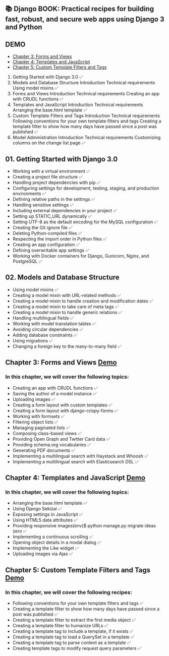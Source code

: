 ## 📚 Django BOOK: Practical recipes for building fast, robust, and secure web apps using Django 3 and Python

## DEMO

- [Chapter 3: Forms and Views](Chapter-03/) 
- [Chapter 4: Templates and JavaScript](Chapter-04/)
- [Chapter 5: Custom Template Filters and Tags](Chapter-05/)

01. Getting Started with Django 3.0 ✅
02. Models and Database Structure Introduction Technical requirements Using model mixins ✅
03. Forms and Views Introduction Technical requirements Creating an app with CRUDL functions ✅
04. Templates and JavaScript Introduction Technical requirements Arranging the base.html template ✅
05. Custom Template Filters and Tags Introduction Technical requirements Following conventions for your own template filters and tags Creating a template filter to show how many days have passed since a post was published ✅
06. Model Administration Introduction Technical requirements Customizing columns on the change list page ✅


## 01. Getting Started with Django 3.0

- Working with a virtual environment ✅
- Creating a project file structure ✅
- Handling project dependencies with pip ✅
- Configuring settings for development, testing, staging, and production environments ✅
- Defining relative paths in the settings ✅
- Handling sensitive settings ✅
- Including external dependencies in your project ✅
- Setting up STATIC_URL dynamically ✅
- Setting UTF-8 as the default encoding for the MySQL configuration ✅
- Creating the Git ignore file ✅
- Deleting Python-compiled files ✅
- Respecting the import order in Python files ✅
- Creating an app configuration ✅
- Defining overwritable app settings ✅
- Working with Docker containers for Django, Gunicorn, Nginx, and PostgreSQL ✅


## 02. Models and Database Structure

- Using model mixins ✅
- Creating a model mixin with URL-related methods ✅
- Creating a model mixin to handle creation and modification dates ✅
- Creating a model mixin to take care of meta tags ✅
- Creating a model mixin to handle generic relations ✅
- Handling multilingual fields ✅
- Working with model translation tables ✅
- Avoiding circular dependencies ✅
- Adding database constraints ✅
- Using migrations ✅
- Changing a foreign key to the many-to-many field ✅


## Chapter 3: Forms and Views [Demo](Chapter-03/)
### In this chapter, we will cover the following topics:

- Creating an app with CRUDL functions ✅
- Saving the author of a model instance ✅
- Uploading images ✅
- Creating a form layout with custom templates ✅
- Creating a form layout with django-crispy-forms ✅
- Working with formsets ✅
- Filtering object lists ✅
- Managing paginated lists ✅
- Composing class-based views ✅
- Providing Open Graph and Twitter Card data ✅
- Providing schema.org vocabularies ✅
- Generating PDF documents ✅
- Implementing a multilingual search with Haystack and Whoosh ✅
- Implementing a multilingual search with Elasticsearch DSL ✅

## Chapter 4: Templates and JavaScript [Demo](Chapter-04/)

### In this chapter, we will cover the following topics:

- Arranging the base.html template ✅
- Using Django Sekizai ✅
- Exposing settings in JavaScript ✅
- Using HTML5 data attributes ✅
- Providing responsive images(env)$ python manage.py migrate ideas zero ✅
- Implementing a continuous scrolling ✅
- Opening object details in a modal dialog ✅
- Implementing the Like widget ✅
- Uploading images via Ajax ✅


## Chapter 5: Custom Template Filters and Tags [Demo](Chapter-05/)

### In this chapter, we will cover the following recipes:

- Following conventions for your own template filters and tags ✅
- Creating a template filter to show how many days have passed since a post was published ✅
- Creating a template filter to extract the first media object ✅
- Creating a template filter to humanize URLs ✅
- Creating a template tag to include a template, if it exists ✅
- Creating a template tag to load a QuerySet in a template ✅
- Creating a template tag to parse content as a template ✅
- Creating template tags to modify request query parameters ✅